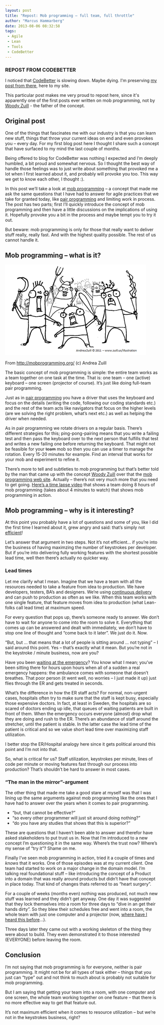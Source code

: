 ```yaml
---
layout: post
title: "Repost: Mob programming – full team, full throttle"
author: "Marcus Hammarberg"
date: 2013-08-06 08:32:58
tags:
 - Agile
 - Lean
 - Tools
 - CodeBetter
---
```


### REPOST FROM CODEBETTER

I noticed that [CodeBetter](http://codebetter.com/marcushammarberg/) is slowing down. Maybe dying. I'm preserving [my post from there](http://codebetter.com/marcushammarberg/2013/08/06/mob-programming/), here to my site. 

This particular post makes me very proud to repost here, since it's apparently one of the first posts ever written on mob programming, not by [Woody Zuill](https://twitter.com/WoodyZuill) - the father of the concept. 

## Original post

One of the things that fascinates me with our industry is that you can learn new stuff, things that throw your current ideas on end and even provokes you – every day. For my first blog post here I thought I share such a concept that have surfaced to my mind the last couple of months.

Being offered to blog for CodeBetter was nothing I expected and I’m deeply humbled, a bit proud and somewhat nervous. So I thought the best way of handle those feelings was to just write about something that provoked me a lot when I first learned about it, and probably will provoke you too. This way we get to know each other, I thought :).

In this post we’ll take a look at [mob programming](http://mobprogramming.org/) – a concept that made me ask the same questions that I have had to answer for agile practices that we take for granted today, like [pair programming](http://codebetter.com/gregyoung/2013/07/18/pair-programming/) and limiting work in process. The post has two parts; first I’ll quickly introduce the concept of mob programming and then have a little discussions on the implications of using it. Hopefully provoke you a bit in the process and maybe tempt you to try it out.

But beware: mob programming is only for those that really want to deliver stuff really, really fast. And with the highest quality possible. The rest of us cannot handle it.

<a name='more'></a>

## Mob programming – what is it?

![Mob Programming](/img/MobProgramming_A_Rich_Tradition.png)

From http://mobprogramming.org/ (c) Andrea Zuill

The basic concept of mob programming is simple: the entire team works as a team together on one task at the time. That is: one team – one (active) keyboard – one screen (projector of course). It’s just like doing full-team pair programming.

Just as in [pair programming](http://en.wikipedia.org/wiki/Pair_programming) you have a driver that uses the keyboard and focus on the details (writing the code, following our coding standards etc.) and the rest of the team acts like navigators that focus on the higher levels (are we solving the right problem, what’s next etc.) as well as helping the driver when needed.

As in pair programming we rotate drivers on a regular basis. There’s different strategies for this; ping-pong-pairing means that you write a failing test and then pass the keyboard over to the next person that fulfills that test and writes a new failing one before returning the keyboard. That might not be feasible for your ~~team~~ mob so then you can use a timer to manage the rotation. Every 15-20 minutes for example. Find an interval that works for your mob and experiment to refine it.

There’s  more to tell and subtleties to mob programming but that’s better told by the man that came up with the concept [Woody Zuill](http://twitter.com/WoodyZuill) over that the [mob programming web site](http://mobprogramming.org/). Actually – there’s not very much more that you need to get going. [Here’s a time lapse video](http://youtu.be/p_pvslS4gEI) that shows a team doing 8 hours of mob programming (takes about 4 minutes to watch) that shows mob programming in action.

## Mob programming – why is it interesting?

At this point you probably have a lot of questions and some of you, like I did the first time I learned about it, grew angry and said: that’s simply not [efficient](http://www.dailyblogtips.com/effective-vs-efficient-difference/)!

Let’s answer that argument in two steps. Not it’s not efficient… if you’re into the business of having maximzing the number of keystrokes per developer. But if you’re into delivering fully working features with the shortest possible lead time, well then there’s actually no quicker way.

### Lead times

Let me clarify what I mean. Imagine that we have a team with all the resources needed to take a feature from idea to production. We have developers, testers, BA’s and designers. We’re using [continuous delivery](http://en.wikipedia.org/wiki/Continuous_delivery) and can push to production as often as we like. When this team works with one single feature, that feature moves from idea to production (what Lean-folks call lead time) at maximum speed.

For every question that pops up, there’s someone ready to answer. We don’t have to wait for anyone to come into the room to solve it. Everything that comes up can be answered and dealt with immediately, we don’t have to stop one line of thought and “come back to it later”. We just do it. Now.

“But, but … that means that a lot of people is sitting around … not typing” – I said around this point. Yes – that’s exactly what it mean. But you’re not in the keystroke / minute business, now are you?

Have you been [waiting at the emergency](http://www.marcusoft.net/2013/02/suggested-visualization-for-sachsska.html)? You know what I mean; you’ve been sitting there for hours upon hours when all of a sudden a real emergency happens: the ambulance comes with someone that doesn’t breathes. That poor person (it went well, no worries – I just made it up) just flies through the ER and gets treated in seconds.

What’s the difference in how the ER staff acts? For normal, non-urgent cases, hospitals often try to make sure that the staff is kept busy, especially those expensive doctors. In fact, at least in Sweden, the hospitals are so scared of doctors ending up idle, that queues of waiting patients are built in front of them. When the emergency occurs everyone (almost) drop what they are doing and rush to the ER. There’s an abundance of staff around the stretcher, until the patient is stable. In the latter case the lead time of the patient is critical and so we value short lead time over maximizing staff utilization.

I better stop the ER/Hospital analogy here since it gets political around this point and I’m not into that.

So, what is critical for us? Staff utilization, keystrokes per minute, lines of code per minute or moving features fast through our process into production? That’s shouldn’t be hard to answer in most cases.

### “The man in the mirror”-argument

The other thing that made me take a good stare at myself was that I was lining up the same arguments against mob programming like the ones that I have had to answer over the years when it comes to pair programming.

- “but, that cannot be effective?”
- “so every other programmer will just sit around doing nothing?”
- “do you have any studies that shows that this is superior?”

These are questions that I haven’t been able to answer and therefor have asked stakeholders to put trust us in. Now that I’m introduced to a new concept I’m questioning it in the same way. Where’s the trust now? Where’s my sense of “try it”? Shame on me.

Finally I’ve seen mob programming in action, tried it a couple of times and *knows* that it works. One of those episodes was at my current client. One team had started to work on a major change in the domain model. I’m talking real foundational stuff – like introducing the concept of a Product into a domain that was really around products but didn’t have that concept in place today. That kind of changes thats referred to as “heart surgery”.

For a couple of weeks (months even) nothing was produced, not much new stuff was learned and they didn’t get anyway. One day it was suggested that they lock themselves into a room for three days to “dive in an get their hands dirty”. So they blew their schedules free and went into a room, the whole team with just one computer and a projector (now, [where have I heard this before](http://mobprogramming.org/)…).

Three days later they came out with a working skeleton of the thing they were about to build. They even demonstrated it to those interested (EVERYONE) before leaving the room.

## Conclusion

I’m not saying that mob programming is for everyone, neither is pair programming. It might not be for all types of task either – things that you just can “type” out and not think to much about is probably not suitable for mob programming.

But I am saying that getting your team into a room, with one computer and one screen, the whole team working together on one feature – that there is no more effective way to get that feature out.

It’s not maximum efficient when it comes to resource utilization – but we’re not in the keystrokes business, right?